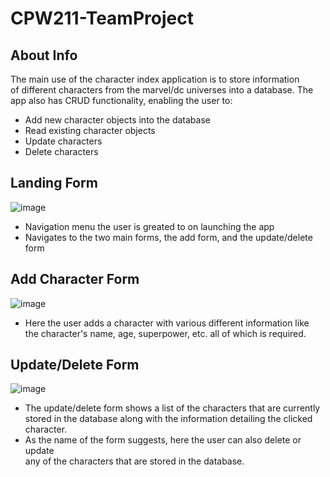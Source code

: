 # CPW211-TeamProject
## About Info
  The main use of the character index application is to store information        
  of different characters from the marvel/dc universes into a database. The   
  app also has CRUD functionality, enabling the user to:    
    
  - Add new character objects into the database
  - Read existing character objects
  - Update characters
  - Delete characters
## Landing Form
![image](https://github.com/user-attachments/assets/b3b82d64-b405-4321-9732-d02a9d473667)
- Navigation menu the user is greated to on launching the app
- Navigates to the two main forms, the add form, and the update/delete form
## Add Character Form
![image](https://github.com/user-attachments/assets/153ed85d-b94f-4fec-9d9f-b7526102ba6c)
- Here the user adds a character with various different information like  
    the character's name, age, superpower, etc. all of which is required. 
## Update/Delete Form
![image](https://github.com/user-attachments/assets/b94f924a-6f31-45d8-80cd-cbce1b48dbac)
- The update/delete form shows a list of the characters that are currently  
   stored in the database along with the information detailing the clicked  
   character.  
- As the name of the form suggests, here the user can also delete or update  
  any of the characters that are stored in the database.  
  



